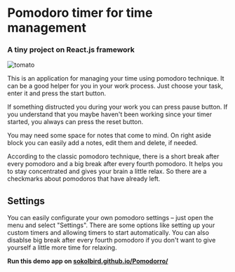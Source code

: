 <h1>Pomodoro timer for time management</h1>
<h3>A tiny project on React.js framework</h3>
<img src="http://i.piccy.info/i9/981e051b20463fccfa76b96c54324fc8/1533907385/11696/1259258/tomato.png" alt="tomato"/>
<p>This is an application for managing your time using pomodoro technique. It can be a good helper for you in your work process. 
  Just choose your task, enter it and press the start button.</p>
<p>If something distructed you during your work you can press pause button. If you understand that you maybe haven't been working since your timer started, you always can press the reset button.</p>
<p>You may need some space for notes that come to mind. On right aside block you can easily add a notes, edit them and delete, if needed.</p>
<p>According to the classic pomodoro technique, there is a short break after every pomodoro and a big break after every fourth pomodoro. It helps you to stay concentrated and gives your brain a little relax. So there are a checkmarks about pomodoros that have already left.</p>
<h2>Settings</h2>
<p>You can easily configurate your own pomodoro settings – just open the menu and select "Settings". There are some options like setting up your custom timers and allowing timers to start automatically. You can also disablse big break after every fourth pomodoro if you don't want to give yourself a little more time for relaxing.</p>
<strong>Run this demo app on <a href="https://sokolbird.github.io/Pomodorro/">sokolbird.github.io/Pomodorro/</a></strong>
